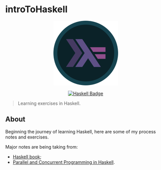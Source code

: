 # introToHaskell

<div align="center">

[![Repository Logo](https://raw.githubusercontent.com/Fazendaaa/introToHaskell/master/logo/haskell.png)](https://github.com/Fazendaaa/introToHaskell/)

[![Haskell Badge](https://img.shields.io/badge/Haskell-%3C3-brightgreen.svg?longCache=true&style=for-the-badge)](https://haskell-lang.org/)

</div>

> Learning exercises in Haskell.

## About
Beginning the journey of learning Haskell, here are some of my process notes and exercises.

Major notes are being taking from:
* [Haskell book](http://haskellbook.com/);
* [Parallel and Concurrent Programming in Haskell](http://shop.oreilly.com/product/0636920026365.do).
